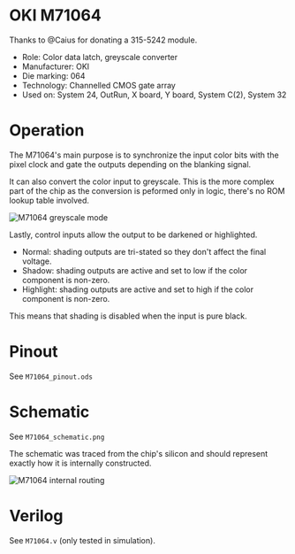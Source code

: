 # OKI M71064

Thanks to @Caius for donating a 315-5242 module.

* Role: Color data latch, greyscale converter
* Manufacturer: OKI
* Die marking: 064
* Technology: Channelled CMOS gate array
* Used on: System 24, OutRun, X board, Y board, System C(2), System 32

# Operation

The M71064's main purpose is to synchronize the input color bits with the pixel clock and gate the outputs depending on the blanking signal.

It can also convert the color input to greyscale. This is the more complex part of the chip as the conversion is peformed only in logic, there's no ROM lookup table involved.

![M71064 greyscale mode](greyscale.png)

Lastly, control inputs allow the output to be darkened or highlighted.

* Normal: shading outputs are tri-stated so they don't affect the final voltage.
* Shadow: shading outputs are active and set to low if the color component is non-zero.
* Highlight: shading outputs are active and set to high if the color component is non-zero.

This means that shading is disabled when the input is pure black.

# Pinout

See `M71064_pinout.ods`

# Schematic

See `M71064_schematic.png`

The schematic was traced from the chip's silicon and should represent exactly how it is internally constructed.

![M71064 internal routing](routing.png)

# Verilog

See `M71064.v` (only tested in simulation).
